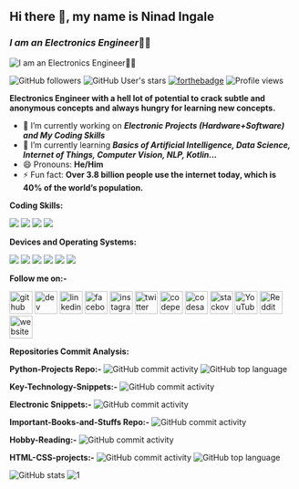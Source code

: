 ## Hi there 👋, my name is Ninad Ingale
### ***I am an Electronics Engineer***👨‍🎓  

![***I am an Electronics Engineer***👨‍🎓](https://pbs.twimg.com/profile_images/1300780507609800704/PW3tGdT6_400x400.jpg)

<img alt="GitHub followers" src="https://img.shields.io/github/followers/Electroholmes?label=Follow&style=social"> <img alt="GitHub User's stars" src="https://img.shields.io/github/stars/Electroholmes?style=social">  [![forthebadge](https://forthebadge.com/images/badges/built-with-love.svg)](https://forthebadge.com) ![Profile views](https://gpvc.arturio.dev/Electroholmes) 

**Electronics Engineer with a hell lot of potential to crack subtle and anonymous concepts and always hungry for learning new concepts.**

- 🔭 I’m currently working on ***Electronic Projects (Hardware+Software) and My Coding Skills*** 
- 🌱 I’m currently learning ***Basics of Artificial Intelligence, Data Science, Internet of Things, Computer Vision, NLP, Kotlin...*** 
- 😄 Pronouns: **He/Him** 
- ⚡ Fun fact: **Over 3.8 billion people use the internet today, which is 40% of the world’s population.** 

**Coding Skills:**

![](https://img.shields.io/badge/Code-Python-informational?style=flat&logo=Python&logoColor=white&color=2bbc8a)  ![](https://img.shields.io/badge/Code-HTML-informational?style=flat&logo=HTML5&logoColor=white&color=2bbc8a) ![](https://img.shields.io/badge/Code-JavaScript-informational?style=flat&logo=JavaScript&logoColor=white&color=2bbc8a)
![](https://img.shields.io/badge/Code-C-informational?style=flat&logo=C&logoColor=white&color=2bbc8a)

**Devices and Operating Systems:**

![](https://img.shields.io/badge/Device-Arduino-informational?style=flat&logo=Arduino&logoColor=white&color=2bbc8a) ![](https://img.shields.io/badge/Device-RaspberryPi-informational?style=flat&logo=RaspberryPi&logoColor=white&color=2bbc8a) ![](https://img.shields.io/badge/Device-BeagleBoard-informational?style=flat&logo=BeagleBoard&logoColor=white&color=2bbc8a) ![](https://img.shields.io/badge/OS-Windows-informational?style=flat&logo=Windows&logoColor=white&color=2bbc8a)
![](https://img.shields.io/badge/OS-Linux-informational?style=flat&logo=Linux&logoColor=white&color=2bbc8a) ![](https://img.shields.io/badge/OS-macOS-informational?style=flat&logo=Apple&logoColor=white&color=2bbc8a)

**Follow me on:-**

[<img src='https://cdn.jsdelivr.net/npm/simple-icons@3.0.1/icons/github.svg' alt='github' height='40'>](https://github.com/Electroholmes)  [<img src='https://cdn.jsdelivr.net/npm/simple-icons@3.0.1/icons/dev-dot-to.svg' alt='dev' height='40'>](https://dev.to/electroholmes)  [<img src='https://cdn.jsdelivr.net/npm/simple-icons@3.0.1/icons/linkedin.svg' alt='linkedin' height='40'>](https://www.linkedin.com/in/ninad-ingale-352008167/)  [<img src='https://cdn.jsdelivr.net/npm/simple-icons@3.0.1/icons/facebook.svg' alt='facebook' height='40'>](https://www.facebook.com/https://www.facebook.com/ninad.ingale.5/)  [<img src='https://cdn.jsdelivr.net/npm/simple-icons@3.0.1/icons/instagram.svg' alt='instagram' height='40'>](https://www.instagram.com/official_electronic_technocrat/)  [<img src='https://cdn.jsdelivr.net/npm/simple-icons@3.0.1/icons/twitter.svg' alt='twitter' height='40'>](https://twitter.com/Ingale70131855)  [<img src='https://cdn.jsdelivr.net/npm/simple-icons@3.0.1/icons/codepen.svg' alt='codepen' height='40'>](https://codepen.io/electroholmes)  [<img src='https://cdn.jsdelivr.net/npm/simple-icons@3.0.1/icons/codesandbox.svg' alt='codesandbox' height='40'>](https://codesandbox.io/u/Electroholmes)  [<img src='https://cdn.jsdelivr.net/npm/simple-icons@3.0.1/icons/stackoverflow.svg' alt='stackoverflow' height='40'>](https://stackoverflow.com/users/14178042)  [<img src='https://cdn.jsdelivr.net/npm/simple-icons@3.0.1/icons/youtube.svg' alt='YouTube' height='40'>](https://www.youtube.com/channel/UCmBHd-0Mrn41ZKGvrk5T7VQ)  [<img src='https://cdn.jsdelivr.net/npm/simple-icons@3.0.1/icons/reddit.svg' alt='Reddit' height='40'>](https://www.reddit.com/user/Electroholmes1298)  [<img src='https://cdn.jsdelivr.net/npm/simple-icons@3.0.1/icons/icloud.svg' alt='website' height='40'>](https://sites.google.com/view/electronic-technocrat/home?authuser=0)  

**Repositories Commit Analysis:**

**Python-Projects Repo:-** <img alt="GitHub commit activity" src="https://img.shields.io/github/commit-activity/m/Electroholmes/Python-Projects?logo=github&style=flat-square"> <img alt="GitHub top language" src="https://img.shields.io/github/languages/top/Electroholmes/Python-Projects?logo=python">

**Key-Technology-Snippets:-** <img alt="GitHub commit activity" src="https://img.shields.io/github/commit-activity/m/Electroholmes/Key-Technology-Snippets?logo=github&style=plastic">

**Electronic Snippets:-** <img alt="GitHub commit activity" src="https://img.shields.io/github/commit-activity/m/Electroholmes/Electronics-Snippets?logo=github&style=flat-square">

**Important-Books-and-Stuffs Repo:-** <img alt="GitHub commit activity" src="https://img.shields.io/github/commit-activity/w/Electroholmes/Important-Books-and-Stuffs?logo=github&style=flat-square">

**Hobby-Reading:-** <img alt="GitHub commit activity" src="https://img.shields.io/github/commit-activity/y/Electroholmes/Hobby-Reading?logo=github&style=flat-square">

**HTML-CSS-projects:-** <img alt="GitHub commit activity" src="https://img.shields.io/github/commit-activity/m/Electroholmes/HTML-CSS-projects?logo=github&style=flat-square"> <img alt="GitHub top language" src="https://img.shields.io/github/languages/top/Electroholmes/HTML-CSS-projects?logo=HTML">
 

![GitHub stats](https://github-readme-stats.vercel.app/api?username=Electroholmes&show_icons=true)   ![1](https://github-readme-stats.vercel.app/api/top-langs/?username=Electroholmes&theme=blue-green)

  
